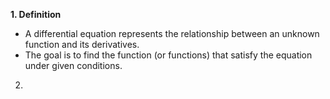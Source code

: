 <b>1. Definition </b>
  - A differential equation represents the relationship between an unknown function and its derivatives.
  - The goal is to find the function (or functions) that satisfy the equation under given conditions.
2. 
